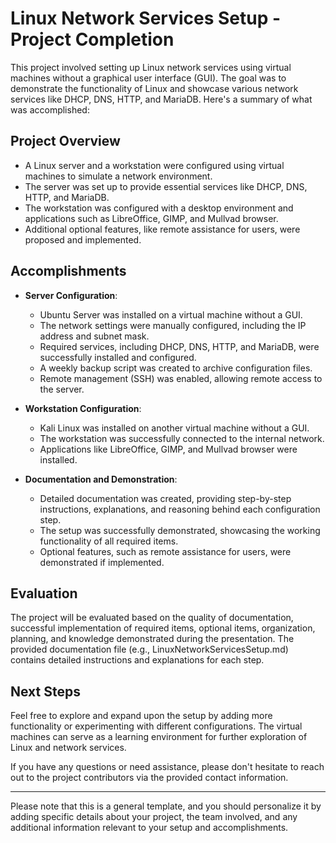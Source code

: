 
# Linux Network Services Setup - Project Completion

This project involved setting up Linux network services using virtual machines without a graphical user interface (GUI). The goal was to demonstrate the functionality of Linux and showcase various network services like DHCP, DNS, HTTP, and MariaDB. Here's a summary of what was accomplished:

## Project Overview

- A Linux server and a workstation were configured using virtual machines to simulate a network environment.
- The server was set up to provide essential services like DHCP, DNS, HTTP, and MariaDB.
- The workstation was configured with a desktop environment and applications such as LibreOffice, GIMP, and Mullvad browser.
- Additional optional features, like remote assistance for users, were proposed and implemented.

## Accomplishments

- **Server Configuration**:
  - Ubuntu Server was installed on a virtual machine without a GUI.
  - The network settings were manually configured, including the IP address and subnet mask.
  - Required services, including DHCP, DNS, HTTP, and MariaDB, were successfully installed and configured.
  - A weekly backup script was created to archive configuration files.
  - Remote management (SSH) was enabled, allowing remote access to the server.

- **Workstation Configuration**:
  - Kali Linux was installed on another virtual machine without a GUI.
  - The workstation was successfully connected to the internal network.
  - Applications like LibreOffice, GIMP, and Mullvad browser were installed.

- **Documentation and Demonstration**:
  - Detailed documentation was created, providing step-by-step instructions, explanations, and reasoning behind each configuration step.
  - The setup was successfully demonstrated, showcasing the working functionality of all required items.
  - Optional features, such as remote assistance for users, were demonstrated if implemented.

## Evaluation

The project will be evaluated based on the quality of documentation, successful implementation of required items, optional items, organization, planning, and knowledge demonstrated during the presentation. The provided documentation file (e.g., LinuxNetworkServicesSetup.md) contains detailed instructions and explanations for each step.

## Next Steps

Feel free to explore and expand upon the setup by adding more functionality or experimenting with different configurations. The virtual machines can serve as a learning environment for further exploration of Linux and network services.

If you have any questions or need assistance, please don't hesitate to reach out to the project contributors via the provided contact information.

---

Please note that this is a general template, and you should personalize it by adding specific details about your project, the team involved, and any additional information relevant to your setup and accomplishments.
